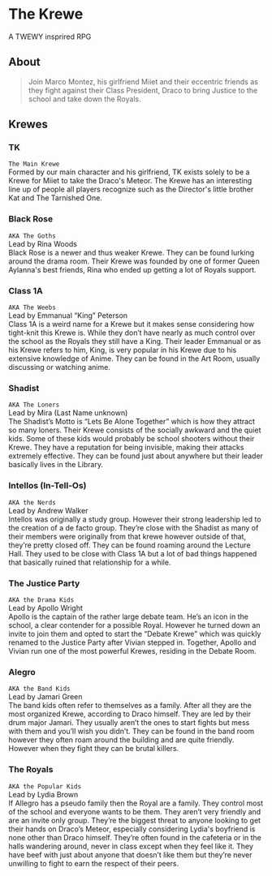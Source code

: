 # The Krewe
A TWEWY insprired RPG

## About
> Join Marco Montez, his girlfriend Miiet and their eccentric friends as they fight against their Class President, Draco to bring Justice to the school and take down the Royals.

## Krewes
### TK
`The Main Krewe`
<br>
Formed by our main character and his girlfriend, TK exists solely to be a Krewe for Miiet to take the Draco's Meteor. The Krewe has an interesting line up of people all players recognize such as the Director's little brother Kat and The Tarnished One.

### Black Rose
`AKA The Goths`
<br>
Lead by Rina Woods
<br>
Black Rose is a newer and thus weaker Krewe. They can be found lurking around the drama room. Their Krewe was founded by one of former Queen Aylanna's best friends, Rina who ended up getting a lot of Royals support.

### Class 1A
`AKA The Weebs`
<br>
Lead by Emmanual “King” Peterson
<br>
Class 1A is a weird name for a Krewe but it makes sense considering how tight-knit this Krewe is. While they don’t have nearly as much control over the school as the Royals they still have a King. Their leader Emmanual or as his Krewe refers to him, King, is very popular in his Krewe due to his extensive knowledge of Anime. They can be found in the Art Room, usually discussing or watching anime.

### Shadist
`AKA The Loners`
<br>
Lead by Mira (Last Name unknown)
<br>
The Shadist’s Motto is “Lets Be Alone Together” which is how they attract so many loners. Their Krewe consists of the socially awkward and the quiet kids. Some of these kids would probably be school shooters without their Krewe. They have a reputation for being invisible, making their attacks extremely effective. They can be found just about anywhere but their leader basically lives in the Library.

### Intellos (In-Tell-Os)
`AKA the Nerds`
<br>
Lead by Andrew Walker
<br>
Intellos was originally a study group. However their strong leadership led to the creation of a de facto group. They’re close with the Shadist as many of their members were originally from that krewe however outside of that, they’re pretty closed off. They can be found roaming around the Lecture Hall. They used to be close with Class 1A but a lot of bad things happened that basically ruined that relationship for a while.

### The Justice Party
`AKA the Drama Kids`
<br>
Lead by Apollo Wright
<br>
Apollo is the captain of the rather large debate team. He’s an icon in the school, a clear contender for a possible Royal. However he turned down an invite to join them and opted to start the “Debate Krewe” which was quickly renamed to the Justice Party after Vivian stepped in. Together, Apollo and Vivian run one of the most powerful Krewes, residing in the Debate Room.

### Alegro
`AKA the Band Kids`
<br>
Lead by Jamari Green
<br>
The band kids often refer to themselves as a family. After all they are the most organized Krewe, according to Draco himself. They are led by their drum major Jamari. They usually aren’t the ones to start fights but mess with them and you’ll wish you didn’t. They can be found in the band room however they often roam around the building and are quite friendly. However when they fight they can be brutal killers.

### The Royals
`AKA the Popular Kids`
<br>
Lead by Lydia Brown
<br>
If Allegro has a pseudo family then the Royal are a family. They control most of the school and everyone wants to be them. They aren’t very friendly and are an invite only group. They’re the biggest threat to anyone looking to get their hands on Draco’s Meteor, especially considering Lydia's boyfriend is none other than Draco himself. They’re often found in the cafeteria or in the halls wandering around, never in class except when they feel like it. They have beef with just about anyone that doesn’t like them but they’re never unwilling to fight to earn the respect of their peers.